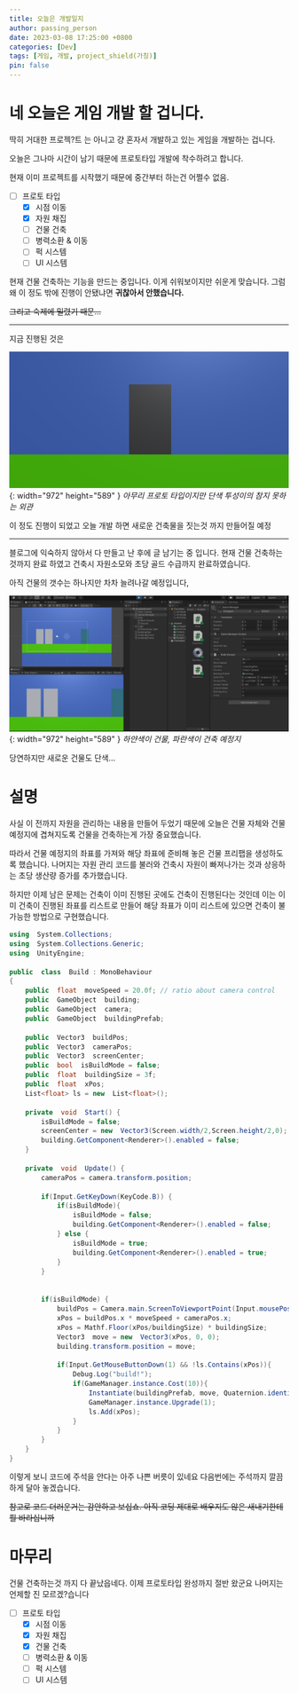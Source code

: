 ```yaml
---
title: 오늘은 개발일지
author: passing_person
date: 2023-03-08 17:25:00 +0800
categories: [Dev]
tags: [게임, 개발, project_shield(가칭)]
pin: false
---
```

# 네 오늘은 게임 개발 할 겁니다. 

딱히 거대한 프로젝?트 는 아니고 걍 혼자서 개발하고 있는 게임을 개발하는 겁니다. 

오늘은 그나마 시간이 남기 때문에 프로토타입 개발에 착수하려고 합니다. 

현재 이미 프로젝트를 시작했기 때문에 중간부터 하는건 어쩔수 없음.

- [ ] 프로토 타입
	- [x] 시점 이동
	- [x] 자원 채집
	- [ ] 건물 건축
	- [ ] 병력소환 & 이동
	- [ ] 퍽 시스템
	- [ ] UI 시스템

현재 건물 건축하는 기능을 만드는 중입니다. 이게 쉬워보이지만 쉬운게 맞습니다. 
그럼 왜 이 정도 밖에 진행이 안됐냐면 **귀찮아서 안했습니다.**

~~그리고 숙제에 밀렸기 때문...~~

---
지금 진행된 것은 

![Desktop View](/assets/img/2023-03-08/2023-03-08-01.png){: width="972" height="589" }
_아무리 프로토 타입이지만 단색 투성이의 참지 못하는 외관_

이 정도 진행이 되었고 오늘 개발 하면 새로운 건축물을 짓는것 까지 만들어질 예정

---
블로그에 익숙하지 않아서 다 만들고 난 후에 글 남기는 중 입니다.
현재 건물 건축하는 것까지 완료 하였고 건축시 자원소모와 초당 골드 수급까지 완료하였습니다. 

아직 건물의 갯수는 하나지만 차차 늘려나갈 예정입니다, 

![Desktop View](/assets/img/2023-03-08/2023-03-08-02.png){: width="972" height="589" }
_하얀색이 건물, 파란색이 건축 예정지_

당연하지만 새로운 건물도 단색...

# 설명

사실 이 전까지 자원을 관리하는 내용을 만들어 두었기 때문에 오늘은 건물 자체와 건물 예정지에 겹쳐지도록 건물을 건축하는게 가장 중요했습니다. 

따라서 건물 예정지의 좌표를 가져와 해당 좌표에 준비해 놓은 건물 프리팹을 생성하도록 했습니다. 나머지는 자원 관리 코드를 불러와 건축시 자원이 빠져나가는 것과 상응하는 초당 생산량 증가를 추가했습니다.

하지만 이제 남은 문제는 건축이 이미 진행된 곳에도 건축이 진행된다는 것인데 이는 이미 건축이 진행된 좌표를 리스트로 만들어 해당 좌표가 이미 리스트에 있으면 건축이 불가능한 방법으로 구현했습니다. 

```c#
using  System.Collections;
using  System.Collections.Generic;
using  UnityEngine;

public  class  Build : MonoBehaviour
{
	public  float  moveSpeed = 20.0f; // ratio about camera control
	public  GameObject  building;
	public  GameObject  camera;
	public  GameObject  buildingPrefab;

	public  Vector3  buildPos;
	public  Vector3  cameraPos;
	public  Vector3  screenCenter;
	public  bool  isBuildMode = false;
	public  float  buildingSize = 3f;
	public  float  xPos;
	List<float> ls = new  List<float>();

	private  void  Start() {
		isBuildMode = false;
		screenCenter = new  Vector3(Screen.width/2,Screen.height/2,0);
		building.GetComponent<Renderer>().enabled = false;
	}
  
	private  void  Update() {
		cameraPos = camera.transform.position;
  
		if(Input.GetKeyDown(KeyCode.B)) {
			if(isBuildMode){
				isBuildMode = false;
				building.GetComponent<Renderer>().enabled = false;
			} else {
				isBuildMode = true;
				building.GetComponent<Renderer>().enabled = true;
			}
		}
  
  
		if(isBuildMode) {
			buildPos = Camera.main.ScreenToViewportPoint(Input.mousePosition -screenCenter);
			xPos = buildPos.x * moveSpeed + cameraPos.x;
			xPos = Mathf.Floor(xPos/buildingSize) * buildingSize;
			Vector3  move = new  Vector3(xPos, 0, 0);
			building.transform.position = move;
  
			if(Input.GetMouseButtonDown(1) && !ls.Contains(xPos)){
				Debug.Log("build!");
				if(GameManager.instance.Cost(10)){
					Instantiate(buildingPrefab, move, Quaternion.identity);
					GameManager.instance.Upgrade(1);
					ls.Add(xPos);
				}
			}
		}
	}
}
```

이렇게 보니 코드에 주석을 안다는 아주 나쁜 버릇이 있네요
다음번에는 주석까지 깔끔하게 달아 놓겠습니다. 

~~참고로 코드 더러운거는 감안하고 보십쇼. 아직 코딩 제대로 배우지도 않은 새내기한테 뭘 바라십니까~~

# 마무리

건물 건축하는것 까지 다 끝났읍네다. 이제 프로토타입 완성까지 절반 왔군요 나머지는 언제할 진 모르겠?습니다

- [ ] 프로토 타입
	- [x] 시점 이동
	- [x] 자원 채집
	- [x] 건물 건축
	- [ ] 병력소환 & 이동
	- [ ] 퍽 시스템
	- [ ] UI 시스템